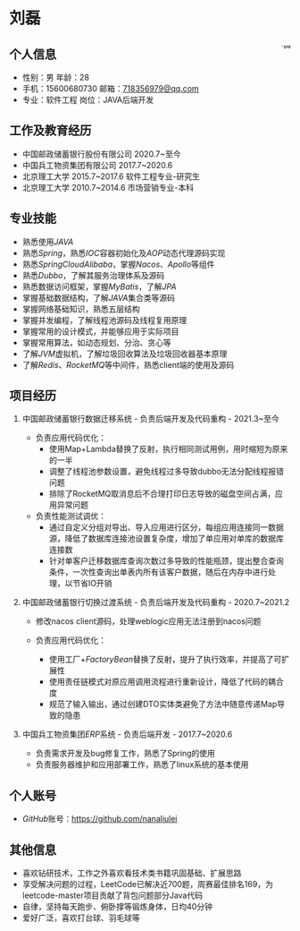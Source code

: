 # 刘磊

## 个人信息<img src="D:\photos\证件照\证件身份照\证件照.jpg" alt="证件照" style="zoom:20%;float:right" />

* 性别：男                                                   年龄：28
* 手机：15600680730                               邮箱：718356979@qq.com
* 专业：软件工程                                        岗位：JAVA后端开发

## 工作及教育经历

* 中国邮政储蓄银行股份有限公司             2020.7~至今
* 中国兵工物资集团有限公司                     2017.7~2020.6
* 北京理工大学                                            2015.7~2017.6                       软件工程专业-研究生
* 北京理工大学                                            2010.7~2014.6                       市场营销专业-本科

## 专业技能

* 熟悉使用$JAVA$
* 熟悉$Spring$，熟悉$IOC$容器初始化及$AOP$动态代理源码实现
* 熟悉$SpringCloud Alibaba$，掌握$Nacos$、$Apollo$等组件
* 熟悉$Dubbo$，了解其服务治理体系及源码
* 熟悉数据访问框架，掌握$MyBatis$，了解$JPA$
* 掌握基础数据结构，了解$JAVA$集合类等源码
* 掌握网络基础知识，熟悉五层结构
* 掌握并发编程，了解线程池源码及线程复用原理
* 掌握常用的设计模式，并能够应用于实际项目
* 掌握常用算法，如动态规划、分治、贪心等
* 了解$JVM$虚拟机，了解垃圾回收算法及垃圾回收器基本原理
* 了解$Redis$、$RocketMQ$等中间件，熟悉client端的使用及源码

## 项目经历

1. 中国邮政储蓄银行数据迁移系统 - 负责后端开发及代码重构 - 2021.3~至今
   * 负责应用代码优化：
     * 使用Map+Lambda替换了反射，执行相同测试用例，用时缩短为原来的一半
     * 调整了线程池参数设置，避免线程过多导致dubbo无法分配线程报错问题
     * 排除了RocketMQ取消息后不合理打印日志导致的磁盘空间占满，应用异常问题
   * 负责性能测试调优：
     * 通过自定义分组对导出、导入应用进行区分，每组应用连接同一数据源，降低了数据库连接池设置复杂度，增加了单应用对单库的数据库连接数
     * 针对单客户迁移数据库查询次数过多导致的性能瓶颈，提出整合查询条件，一次性查询出单表内所有该客户数据，随后在内存中进行处理，以节省IO开销
   
2. 中国邮政储蓄银行切换过渡系统 - 负责后端开发及代码重构 - 2020.7~2021.2

   * 修改nacos client源码，处理weblogic应用无法注册到nacos问题

   * 负责应用代码优化：
     * 使用工厂+$FactoryBean$替换了反射，提升了执行效率，并提高了可扩展性
     * 使用责任链模式对原应用调用流程进行重新设计，降低了代码的耦合度
     * 规范了输入输出，通过创建DTO实体类避免了方法中随意传递Map导致的隐患

3. 中国兵工物资集团$ERP$系统 - 负责后端开发 - 2017.7~2020.6
   * 负责需求开发及bug修复工作，熟悉了Spring的使用
   * 负责服务器维护和应用部署工作，熟悉了linux系统的基本使用

## 个人账号

* $GitHub$账号：https://github.com/nanaliulei

## 其他信息

* 喜欢钻研技术，工作之外喜欢看技术类书籍巩固基础、扩展思路
* 享受解决问题的过程，LeetCode已解决近700题，周赛最佳排名169，为leetcode-master项目贡献了背包问题部分Java代码
* 自律，坚持每天跑步、俯卧撑等锻炼身体，日均40分钟
* 爱好广泛，喜欢打台球、羽毛球等